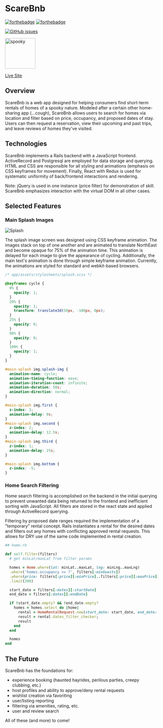 # ScareBnb

[![forthebadge](https://forthebadge.com/images/badges/made-with-ruby.svg)](https://forthebadge.com)
[![forthebadge](https://forthebadge.com/images/badges/made-with-javascript.svg)](https://forthebadge.com)

[![GitHub issues](https://img.shields.io/github/issues/Naereen/StrapDown.js.svg)](https://GitHub.com/Naereen/StrapDown.js/issues/)

<img src="https://github.com/Tom-Stilwell/ScareBnb/blob/master/app/assets/images/ghost.png" alt="spooky" align="center" width="100px" height="100px"/>

[Live Site](http://scarebnb123.herokuapp.com/#/)

## Overview

ScareBnb is a web app designed for helping consumers find short-term rentals of
homes of a spooky nature. Modeled after a certain other home-sharing app (...cough),
ScareBnb allows users to search for homes via location and filter based on price,
occupancy, and proposed dates of stay. Users can then request a reservation, view their upcoming and past trips,
and leave reviews of homes they've visited.

## Technologies

ScareBnb implements a Rails backend with a JavaScript frontend. ActiveRecord and
Postgresql are employed for data storage and querying. HTML and CSS are responsible
for all styling and animations (emphasis on CSS keyframes for movement). Finally, React with Redux
is used for systematic uniformity of back/frontend interactions and rendering.

Note: jQuery is used in one instance (price filter) for demonstration of skill. ScareBnb emphasizes
interaction with the virtual DOM in all other cases.

## Selected Features

### Main Splash Images

![Splash](https://media.giphy.com/media/KZfnmWjvUqadnOtjWO/giphy.gif)

The splash image screen was designed using CSS keyframe animation. The images stack on top of one
another and are animated to translate NorthEast and become opaque for 75% of the animation time.
This animation is delayed for each image to give the appearance of cycling.
Additionally, the main text's animation is done through simple keyframe animation.
Currently, the animations are styled for standard and webkit-based browsers.

```CSS
/* app/assets/stylesheets/splash.scss */

@keyframes cycle {
  0% {
    opacity: 1;
  }
  20% {
    opacity: 1;
    transform: translate3d(50px, -100px, 0px);
  }
  25% {
    opacity: 0;
  }
  90% {
    opacity: 0;
  }
  100% {
    opacity: 1;
  }
}

#main-splash img.splash-img {
  animation-name: cycle;
  animation-timing-function: ease;
  animation-iteration-count: infinite;
  animation-duration: 50s;
  animation-direction: normal;
}

#main-splash img.first {
  z-index: 3;
  animation-delay: 0s;
}
#main-splash img.second {
  z-index: 2;
  animation-delay: 12.5s;
}
#main-splash img.third {
  z-index: 1;
  animation-delay: 25s;
}

#main-splash img.bottom {
  z-index: -5;
}
```

### Home Search Filtering

Home search filtering is accomplished on the backend in the initial querying to prevent
unwanted data being returned to the frontend and inefficient sorting with JavaScript.
All filters are stored in the react state and applied through ActiveRecord querying.

Filtering by proposed date ranges required the implementation of a "temporary" rental
concept. Rails instantiates a rental for the desired dates and filters out any homes with
conflicting approved rental requests. This allows for DRY use of the same code implemented
in rental creation.

```ruby
## home.rb

def self.filter(filters)
  # get minLat/maxLat from filter params

  homes = Home.where(lat: minLat..maxLat, lng: minLng..maxLng)
  .where('homes.occupancy >= ?', filters[:minGuests])
  .where(price: filters[:price][:minPrice]..filters[:price][:maxPrice])
  .limit(200)

  start_date = filters[:dates][:startDate]
  end_date = filters[:dates][:endDate]

  if !start_date.empty? && !end_date.empty?
    homes = homes.select do |home|
      rental = HomeRentalRequest.new(start_date: start_date, end_date: end_date, home_id: home.id)
      result = rental.dates_filter_checker;
      result
    end
  end

  homes
end
```

## The Future

ScareBnb has the foundations for:

* experience booking (haunted hayrides, perilous parties, creepy clubbing, etc.)
* host profiles and ability to approve/deny rental requests
* wishlist creation via favoriting
* user/listing reporting
* filtering via amenities, rating, etc.
* user and review search

All of these (and more) to come!

